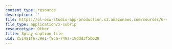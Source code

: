 ```yaml
---
content_type: resource
description: ''
file: https://ol-ocw-studio-app-production.s3.amazonaws.com/courses/6-450-principles-of-digital-communications-i-fall-2006/c514a1f639e1f8ca749a18ddd3f5b629_503wzjz8czs.srt
file_type: application/x-subrip
resourcetype: Other
title: 3play caption file
uid: c514a1f6-39e1-f8ca-749a-18ddd3f5b629
---
```

